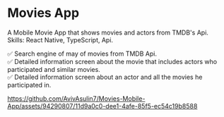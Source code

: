 # Movies App
A Mobile Movie App that shows movies and actors from TMDB's Api. <br/>
Skills: React Native, TypeScript, Api.

✅ Search engine of may of movies from TMDB Api. <br/>
✅ Detailed information screen about the movie that includes actors who participated and similar movies. <br/>
✅ Detailed information screen about an actor and all the movies he participated in. <br/>

https://github.com/AvivAsulin7/Movies-Mobile-App/assets/94290807/11d9a0c0-dee1-4afe-85f5-ec54c19b8588

